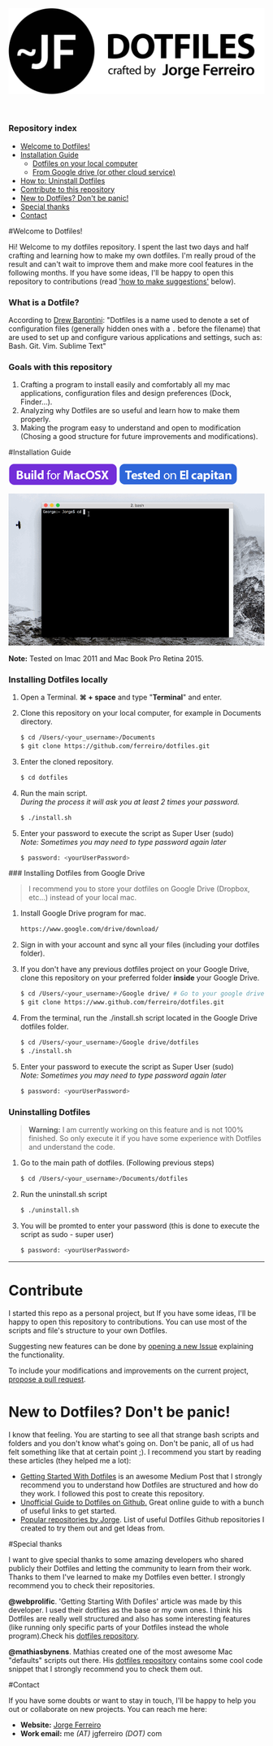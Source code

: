<p align="center">
	<img src="./assets/logo_round_v1_large.png" width="550px" />
</p>

<br />

### Repository index
- [Welcome to Dotfiles!](#welcome)
- [Installation Guide](#install)
 	- [Dotfiles on your local computer](#install)
 	- [From Google drive (or other cloud service)](#install_cloud)
- [How to: Uninstall Dotfiles](#install)
- [Contribute to this repository](#contribute)
- [New to Dotfiles? Don't be panic!](#newbie)
- [Special thanks](#thanks)
- [Contact](#contact)


#<a name="welcome"></a>Welcome to Dotfiles!

Hi! Welcome to my dotfiles repository. I spent the last two days and half crafting and learning how to make my own dotfiles. I'm really proud of the result and can't wait to improve them and make more cool features in the following months. If you have some ideas, I'll be happy to open this repository to contributions (read ['how to make suggestions'](#contribute) below).

### What is a Dotfile?

According to <a href="http://drewbarontini.com/setup/dotfiles/" target="_blank">Drew Barontini</a>:
"Dotfiles is a name used to denote a set of configuration files (generally hidden ones with a `.` before the filename) that are used to set up and configure various applications and settings, such as: Bash. Git. Vim. Sublime Text"

### Goals with this repository

1. Crafting a program to install easily and comfortably all my mac applications, configuration files and design preferences (Dock, Finder...).
2. Analyzing why Dotfiles are so useful and learn how to make them properly.
3. Making the program easy to understand and open to modification (Chosing a good structure for future improvements and modifications).

#<a name="install"></a>Installation Guide

<img src="./assets/mac.png" /> <img src="./assets/capitan.png" />

<img src="./assets/installation.gif" />

**Note:** Tested on Imac 2011 and Mac Book Pro Retina 2015.

### Installing Dotfiles locally

1. Open a Terminal. **⌘ + space** and type "**Terminal**" and enter.

2. Clone this repository on your local computer, for example in Documents directory.

	```Bash
	$ cd /Users/<your_username>/Documents
	$ git clone https://github.com/ferreiro/dotfiles.git
	```

3. 	Enter the cloned repository.

	```Bash
	$ cd dotfiles
	```

4. 	Run the main script.<br />
	*During the process it will ask you at least 2 times your password.*
	
	```Bash
	$ ./install.sh
	```

5. Enter your password to execute the script as Super User (sudo)<br />
	*Note: Sometimes you may need to type password  again later*

	```Bash
	$ password: <yourUserPassword>
	```
	
###<a name="install_cloud"></a> Installing Dotfiles from Google Drive

> I recommend you to store your dotfiles on Google Drive (Dropbox, etc...) instead of your local mac.

1. Install Google Drive program for mac.

	```bash
	https://www.google.com/drive/download/
	```
	
2. Sign in with your account and sync all your files (including your dotfiles folder).
3. If you don't have any previous dotfiles project on your Google Drive, clone this repository on your preferred folder **inside** your Google Drive.

	```bash
	$ cd /Users/<your_username>/Google drive/ # Go to your google drive local folder
	$ git clone https://www.github.com/ferreiro/dotfiles.git
	```

4. From the terminal, run the ./install.sh script located in the Google Drive dotfiles folder.

	```bash
	$ cd /Users/<your_username>/Google drive/dotfiles
	$ ./install.sh
	```
5. Enter your password to execute the script as Super User (sudo)<br />
	*Note: Sometimes you may need to type password  again later*

	```Bash
	$ password: <yourUserPassword>
	```
	
### Uninstalling Dotfiles

> **Warning:** I am currently working on this feature and is not 100% finished. So only execute it if you have some experience with Dotfiles and understand the code.

1. Go to the main path of dotfiles. (Following previous steps)

	```Bash
	$ cd /Users/<your_username>/Documents/dotfiles 
	```
	
2. Run the uninstall.sh script

	```Bash
	$ ./uninstall.sh
	```
	
3. You will be promted to enter your password (this is done to execute the script as sudo - super user)

	```Bash
	$ password: <yourUserPassword>
	```

********

# <a name="contribute"></a> Contribute

I started this repo as a personal project, but If you have some ideas, I'll be happy to open this repository to contributions. You can use most of the scripts and file's structure to your own Dotfiles.

Suggesting new features can be done by [opening a new Issue](https://github.com/ferreiro/dotfiles/issues/) explaining the functionality.

To include your modifications and improvements on the current project, [propose a pull request](https://github.com/ferreiro/dotfiles/pulls/).
 

# <a name="newbie"></a> New to Dotfiles? Don't be panic!

I know that feeling. You are starting to see all that strange bash scripts and folders and you don't know what's going on. Don't be panic, all of us had felt something like that at certain point ;). I recommend you start by reading these articles (they helped me a lot):

- <a href="https://medium.com/@webprolific/getting-started-with-dotfiles-43c3602fd789" target="_blank">Getting Started With Dotfiles</a> is an awesome Medium Post that I strongly recommend you to understand how Dotfiles are structured and how do they work. I followed this post to create this repository.
- <a href="https://dotfiles.github.io" target="_blank">Unofficial Guide to Dotfiles on Github.</a> Great online guide to with a bunch of useful links to get started.
- <a href="https://github.com/Ferreiros-lab/popular-dotfiles.git" target="_blank">Popular repositories by Jorge</a>. List of useful Dotfiles Github repositories I created to try them out and get Ideas from.

#<a name="thanks"></a>Special thanks

I want to give special thanks to some amazing developers who shared publicly their Dotfiles and letting the community to learn from their work. Thanks to them I've learned to make my Dotfiles even better. I strongly recommend you to check their repositories.

**@webprolific**. 'Getting Starting With Dofiles' article was made by this developer. I used their dotfiles as the base or my own ones. I think his Dotfiles are really well structured and also has some interesting features (like running only specific parts of your Dotfiles instead the whole program).Check his <a href="https://github.com/webpro/dotfiles" target="_blank">dotfiles repository</a>.

**@mathiasbynens**. Mathias created one of the most awesome Mac "defaults" scripts out there. His <a href="https://github.com/mathiasbynens/dotfiles" target="_blank">dotfiles repository</a> contains some cool code snippet that I strongly recommend you to check them out.

#<a name="contact"></a>Contact

If you have some doubts or want to stay in touch, I'll be happy to help you out or collaborate on new projects. You can reach me here:

- **Website:** <a href="http://www.jgferreiro.com" target="_blank">Jorge Ferreiro</a>
- **Work email:** me *(AT)* jgferreiro *(DOT)* com
